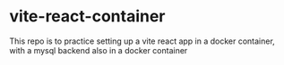 # vite-react-container
This repo is to practice setting up a vite react app in a docker container, with a mysql backend also in a docker container
